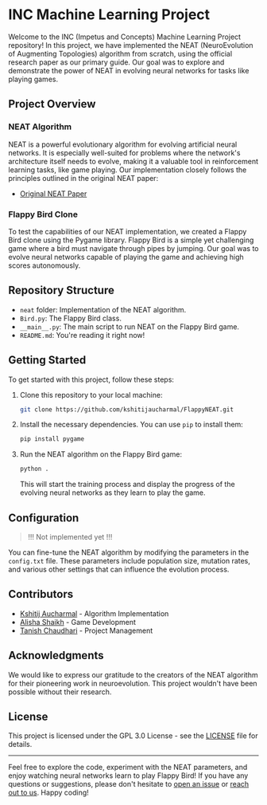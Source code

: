 # INC Machine Learning Project

Welcome to the INC (Impetus and Concepts) Machine Learning Project repository!
In this project, we have implemented the NEAT (NeuroEvolution of Augmenting Topologies)
algorithm from scratch, using the official research paper as our primary guide.
Our goal was to explore and demonstrate the power of NEAT in evolving neural networks for tasks like playing games.

## Project Overview

### NEAT Algorithm

NEAT is a powerful evolutionary algorithm for evolving artificial neural networks.
It is especially well-suited for problems where the network's architecture itself needs to evolve,
making it a valuable tool in reinforcement learning tasks, like game playing.
Our implementation closely follows the principles outlined in the original NEAT paper:

- [Original NEAT Paper](https://nn.cs.utexas.edu/downloads/papers/stanley.ec02.pdf)

### Flappy Bird Clone

To test the capabilities of our NEAT implementation,
we created a Flappy Bird clone using the Pygame library.
Flappy Bird is a simple yet challenging game where a bird must navigate through pipes by jumping.
Our goal was to evolve neural networks capable of playing the game and achieving high scores autonomously.

## Repository Structure

- `neat` folder: Implementation of the NEAT algorithm.
- `Bird.py`: The Flappy Bird class.
- `__main__.py`: The main script to run NEAT on the Flappy Bird game.
- `README.md`: You're reading it right now!

## Getting Started

To get started with this project, follow these steps:

1. Clone this repository to your local machine:

   ```bash
   git clone https://github.com/kshitijaucharmal/FlappyNEAT.git
   ```

2. Install the necessary dependencies. You can use `pip` to install them:

   ```bash
   pip install pygame
   ```

3. Run the NEAT algorithm on the Flappy Bird game:

   ```bash
   python .
   ```

   This will start the training process and display the progress of the evolving neural networks as they learn to play the game.

## Configuration

> !!! Not implemented yet !!!

You can fine-tune the NEAT algorithm by modifying the parameters in the `config.txt` file.
These parameters include population size, mutation rates, and various other settings that can influence the evolution process.

## Contributors

- [Kshitij Aucharmal](https://github.com/kshitijaucharmal) - Algorithm Implementation
- [Alisha Shaikh](https://github.com/alisha971) - Game Development
- [Tanish Chaudhari](https://github.com/Cratan228) - Project Management

## Acknowledgments

We would like to express our gratitude to the creators of the NEAT algorithm for their pioneering work in neuroevolution.
This project wouldn't have been possible without their research.

## License

This project is licensed under the GPL 3.0 License - see the [LICENSE](LICENSE) file for details.

---

Feel free to explore the code, experiment with the NEAT parameters,
and enjoy watching neural networks learn to play Flappy Bird!
If you have any questions or suggestions,
please don't hesitate to [open an issue](https://github.com/kshitijaucharmal/FlappyNEAT/issues)
or [reach out to us](mailto:kshitijaucharmal21@gmail.com).
Happy coding!
